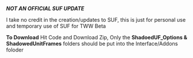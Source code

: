 ***NOT AN OFFICIAL SUF UPDATE***

I take no credit in the creation/updates to SUF, this is just for personal use and temporary use of SUF for TWW Beta

**To Download**
Hit Code and Download Zip, Only the **ShadoedUF_Options & ShadowedUnitFrames** folders should be put into the Interface/Addons foloder
